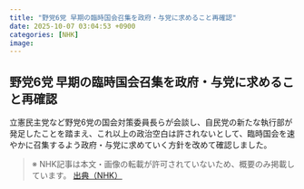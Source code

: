 ```yaml
---
title: "野党6党 早期の臨時国会召集を政府・与党に求めること再確認"
date: 2025-10-07 03:04:53 +0900
categories: [NHK]
image: 
---
```

## 野党6党 早期の臨時国会召集を政府・与党に求めること再確認

立憲民主党など野党6党の国会対策委員長らが会談し、自民党の新たな執行部が発足したことを踏まえ、これ以上の政治空白は許されないとして、臨時国会を速やかに召集するよう政府・与党に求めていく方針を改めて確認しました。

> ※ NHK記事は本文・画像の転載が許可されていないため、概要のみ掲載しています。
[出典（NHK）](http://www3.nhk.or.jp/news/html/20251007/k10014943171000.html)
